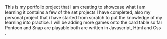 This is my portfolio project that I am creating to showcase  what i am learning  it contains a few of the set projects I have completed, also  my personal project that i have started  from scratch to put the knowledge of my learning into practice. I will be adding more games onto  the card table so far Pontoon and Snap are playable both are written in Javascript, Html and Css  .